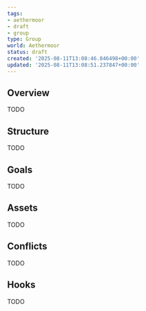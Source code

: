 ```yaml
---
tags:
- aethermoor
- draft
- group
type: Group
world: Aethermoor
status: draft
created: '2025-08-11T13:08:46.846498+00:00'
updated: '2025-08-11T13:08:51.237847+00:00'
---
```



## Overview

TODO
## Structure

TODO
## Goals

TODO
## Assets

TODO
## Conflicts

TODO
## Hooks

TODO
